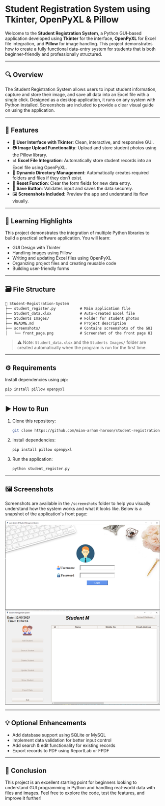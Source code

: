 # Student Registration System using Tkinter, OpenPyXL & Pillow

Welcome to the **Student Registration System**, a Python GUI-based application developed using **Tkinter** for the interface, **OpenPyXL** for Excel file integration, and **Pillow** for image handling. This project demonstrates how to create a fully functional data-entry system for students that is both beginner-friendly and professionally structured.

---

## 🔍 Overview

The Student Registration System allows users to input student information, capture and store their image, and save all data into an Excel file with a single click. Designed as a desktop application, it runs on any system with Python installed. Screenshots are included to provide a clear visual guide on using the application.

---

## 🚀 Features

* 🎨 **User Interface with Tkinter**: Clean, interactive, and responsive GUI.
* 📷 **Image Upload Functionality**: Upload and store student photos using the Pillow library.
* 📊 **Excel File Integration**: Automatically store student records into an Excel file using OpenPyXL.
* 📂 **Dynamic Directory Management**: Automatically creates required folders and files if they don’t exist.
* 🔁 **Reset Function**: Clear the form fields for new data entry.
* 💾 **Save Button**: Validates input and saves the data securely.
* 🖼️ **Screenshots Included**: Preview the app and understand its flow visually.

---

## 🧠 Learning Highlights

This project demonstrates the integration of multiple Python libraries to build a practical software application. You will learn:

* GUI Design with Tkinter
* Handling images using Pillow
* Writing and updating Excel files using OpenPyXL
* Organizing project files and creating reusable code
* Building user-friendly forms

---

## 🗃️ File Structure

```
📁 Student-Registration-System
├── student_register.py           # Main application file
├── Student_data.xlsx             # Auto-created Excel file
├── Students Images/              # Folder for student photos
├── README.md                     # Project description
├── screenshots/                  # Contains screenshots of the GUI
│   └── front_page.png            # Screenshot of the front page UI
```

> ⚠️ Note: `Student_data.xlsx` and the `Students Images/` folder are created automatically when the program is run for the first time.

---

## ⚙️ Requirements

Install dependencies using pip:

```
pip install pillow openpyxl
```

---

## ▶️ How to Run

1. Clone this repository:

   ```bash
   git clone https://github.com/mian-arham-haroon/student-registration-system.git
   ```
2. Install dependencies:

   ```bash
   pip install pillow openpyxl
   ```
3. Run the application:

   ```bash
   python student_register.py
   ```

---

## 🖼️ Screenshots

Screenshots are available in the `/screenshots` folder to help you visually understand how the system works and what it looks like. Below is a snapshot of the application's front page:

![Front Page](ssm.png)
![Front Page](Capture.png)

---

## 💡 Optional Enhancements

* Add database support using SQLite or MySQL
* Implement data validation for better input control
* Add search & edit functionality for existing records
* Export records to PDF using ReportLab or FPDF

---

## 📌 Conclusion

This project is an excellent starting point for beginners looking to understand GUI programming in Python and handling real-world data with files and images. Feel free to explore the code, test the features, and improve it further!
